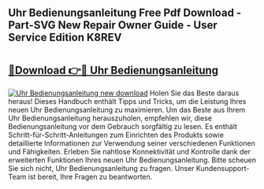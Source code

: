 ## Uhr Bedienungsanleitung Free Pdf Download - Part-SVG New Repair Owner Guide - User Service Edition K8REV

# <h2><a href="http://df2vc1u.blite.top/?on=Uhr+Bedienungsanleitung">🔗Download 👉🔴 Uhr Bedienungsanleitung</a></h2>

[![Uhr Bedienungsanleitung new download](https://i.imgur.com/lujVjoI.png)](http://df2vc1u.blite.top/?on=Uhr+Bedienungsanleitung)
Holen Sie das Beste daraus heraus! Dieses Handbuch enthält Tipps und Tricks, um die Leistung Ihres neuen Uhr Bedienungsanleitung zu maximieren. Um das Beste aus Ihrem Uhr Bedienungsanleitung herauszuholen, empfehlen wir, diese Bedienungsanleitung vor dem Gebrauch sorgfältig zu lesen. Es enthält Schritt-für-Schritt-Anleitungen zum Einrichten des Produkts sowie detaillierte Informationen zur Verwendung seiner verschiedenen Funktionen und Fähigkeiten. Erleben Sie nahtlose Konnektivität und Kontrolle dank der erweiterten Funktionen Ihres neuen Uhr Bedienungsanleitung. Bitte scheuen Sie sich nicht, Uhr Bedienungsanleitung zu fragen. Unser Kundensupport-Team ist bereit, Ihre Fragen zu beantworten.
